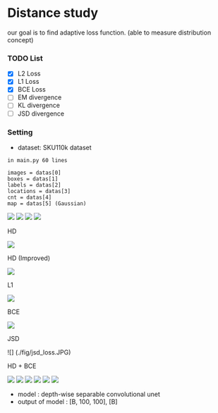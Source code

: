 # Distance study

our goal is to find adaptive loss function. (able to measure distribution concept)

### TODO List

- [x] L2 Loss
- [x] L1 Loss
- [x] BCE Loss
- [ ] EM divergence
- [ ] KL divergence
- [ ] JSD divergence

### Setting

- dataset: SKU110k dataset

```
in main.py 60 lines

images = datas[0]
boxes = datas[1]
labels = datas[2]
locations = datas[3]
cnt = datas[4]
map = datas[5] (Gaussian)

```

![](./fig/images1.JPG)
![](./fig/gaussianmap1.JPG)
![](./fig/images2.JPG)
![](./fig/gaussianmap2.JPG)

HD

![](./fig/origin.JPG)

HD (Improved)

![](./fig/improved.JPG)

L1

![](./fig/L1_loss.JPG)

BCE

![](./fig/bce_map.JPG)

JSD

![] (./fig/jsd_loss.JPG)

HD + BCE

![](./fig/hd_bce_1.JPG)
![](./fig/hd_bce_2.JPG)
![](./fig/hd_bce_3.JPG)
![](./fig/hd_bce_4.JPG)
![](./fig/hd_bce_5.JPG)
![](./fig/hd_bce_6.JPG)

- model : depth-wise separable convolutional unet
- output of model : [B, 100, 100], [B]

